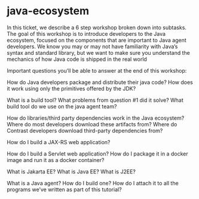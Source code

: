 # java-ecosystem
In this ticket, we describe a 6 step workshop broken down into subtasks. The goal of this workshop is to introduce developers to the Java ecosystem, focused on the components that are important to Java agent developers. We know you may or may not have familiarity with Java’s syntax and standard library, but we want to make sure you understand the mechanics of how Java code is shipped in the real world

Important questions you’ll be able to answer at the end of this workshop:

 How do Java developers package and distribute their java code? How does it work using only the primitives offered by the JDK?

What is a build tool? What problems from question #1 did it solve? What build tool do we use on the java agent team?

How do libraries/third party dependencies work in the Java ecosystem? Where do most developers download these artifacts from? Where do Contrast developers download third-party dependencies from?

How do I build a JAX-RS web application? 

How do I build a Servlet web application? How do I package it in a docker image and run it as a docker container?

What is Jakarta EE? What is Java EE? What is J2EE?

What is a Java agent? How do I build one? How do I attach it to all the programs we’ve written as part of this tutorial?
